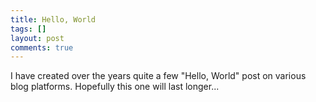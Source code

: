 ```yaml
---
title: Hello, World
tags: []
layout: post
comments: true
---
```


I have created over the years quite a few "Hello, World" post on
various blog platforms. Hopefully this one will last longer...
